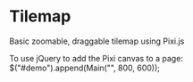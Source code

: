 Tilemap
=======

Basic zoomable, draggable tilemap using Pixi.js

To use jQuery to add the Pixi canvas to a page:
$("#demo").append(Main("", 800, 600));
